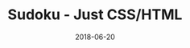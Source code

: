 ---
title: 'Sudoku - Just CSS/HTML'
description: 'Complete a sudoku puzzle without Javascript or server-side interaction.'
gametype: 'medium'
gameid: 19
date: 2018-06-20
tags: []
draft: false
type: 'games'
num19: [{'idx':1,'arr1':[1,2,3,4,5,6,7,8,9],'arr2':[1,2,3,4,5,6,7,8,9]},{'idx':2,'arr1':[1,2,3,4,5,6,7,8,9],'arr2':[1,2,3,4,5,6,7,8,9]},{'idx':3,'arr1':[1,2,3,4,5,6,7,8,9],'arr2':[1,2,3,4,5,6,7,8,9]},{'idx':4,'arr1':[1,2,3,4,5,6,7,8,9],'arr2':[1,2,3,4,5,6,7,8,9]},{'idx':5,'arr1':[1,2,3,4,5,6,7,8,9],'arr2':[1,2,3,4,5,6,7,8,9]},{'idx':6,'arr1':[1,2,3,4,5,6,7,8,9],'arr2':[1,2,3,4,5,6,7,8,9]},{'idx':7,'arr1':[1,2,3,4,5,6,7,8,9],'arr2':[1,2,3,4,5,6,7,8,9]},{'idx':8,'arr1':[1,2,3,4,5,6,7,8,9],'arr2':[1,2,3,4,5,6,7,8,9]},{'idx':9,'arr1':[1,2,3,4,5,6,7,8,9],'arr2':[1,2,3,4,5,6,7,8,9]}]
puzzle: [[8, 0, 0, 0, 0, 4, 0, 6, 0], [2, 0, 3, 0, 5, 0, 0, 7, 0], [0, 0, 0, 2, 0, 0, 1, 0, 0], [0, 0, 6, 0, 4, 2, 0, 0, 0], [9, 3, 0, 0, 0, 0, 0, 2, 5], [0, 0, 0, 7, 3, 0, 6, 0, 0], [0, 0, 1, 0, 0, 5, 0, 0, 0], [0, 7, 0, 0, 9, 0, 3, 0, 2], [0, 9, 0, 8, 0, 0, 0, 0, 6]]
layout: 'sudokucssstatic'
---